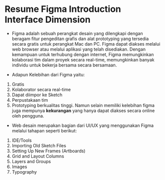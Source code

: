 # Resume Figma Introduction Interface Dimension

- Figma adalah sebuah perangkat desain yang dilengkapi dengan beragam fitur pengeditan grafis dan alat prototyping yang tersedia secara gratis untuk perangkat Mac dan PC. Figma dapat diakses melalui web browser atau melalui aplikasi yang telah disediakan. Dengan kemampuan untuk terhubung dengan internet, Figma memungkinkan kolaborasi tim dalam proyek secara real-time, memungkinkan banyak individu untuk bekerja bersama secara bersamaan.

- Adapun Kelebihan dari Figma yaitu:

1. Gratis
2. Kolaborator secara real-time
3. Dapat diimpor ke Sketch
4. Perpustakaan tim
5. Prototyping berkualitas tinggi.
   Namun selain memiliki kelebihan figma juga mempunya **kekurangan** yang hanya dapat diakses secara online oleh pengguna.

- Web desain merupakan bagian dari UI/UX yang menggunakan Figma melalui tahapan seperti berikut:

1. IDE/Tools
2. Importing Old Sketch Files
3. Setting Up New Frames (Artboards)
4. Grid and Layout Columns
5. Layers and Groups
6. Images
7. Typography
